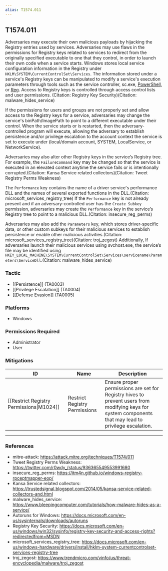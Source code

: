 ```yaml
---
alias: T1574.011
---
```


## T1574.011

Adversaries may execute their own malicious payloads by hijacking the Registry entries used by services. Adversaries may use flaws in the permissions for Registry keys related to services to redirect from the originally specified executable to one that they control, in order to launch their own code when a service starts. Windows stores local service configuration information in the Registry under <code>HKLM\SYSTEM\CurrentControlSet\Services</code>. The information stored under a service's Registry keys can be manipulated to modify a service's execution parameters through tools such as the service controller, sc.exe,  [PowerShell](https://attack.mitre.org/techniques/T1059/001), or [Reg](https://attack.mitre.org/software/S0075). Access to Registry keys is controlled through access control lists and user permissions. (Citation: Registry Key Security)(Citation: malware_hides_service)

If the permissions for users and groups are not properly set and allow access to the Registry keys for a service, adversaries may change the service's binPath/ImagePath to point to a different executable under their control. When the service starts or is restarted, then the adversary-controlled program will execute, allowing the adversary to establish persistence and/or privilege escalation to the account context the service is set to execute under (local/domain account, SYSTEM, LocalService, or NetworkService).

Adversaries may also alter other Registry keys in the service’s Registry tree. For example, the <code>FailureCommand</code> key may be changed so that the service is executed in an elevated context anytime the service fails or is intentionally corrupted.(Citation: Kansa Service related collectors)(Citation: Tweet Registry Perms Weakness)

The <code>Performance</code> key contains the name of a driver service's performance DLL and the names of several exported functions in the DLL.(Citation: microsoft_services_registry_tree) If the <code>Performance</code> key is not already present and if an adversary-controlled user has the <code>Create Subkey</code> permission, adversaries may create the <code>Performance</code> key in the service’s Registry tree to point to a malicious DLL.(Citation: insecure_reg_perms)

Adversaries may also add the <code>Parameters</code> key, which stores driver-specific data, or other custom subkeys for their malicious services to establish persistence or enable other malicious activities.(Citation: microsoft_services_registry_tree)(Citation: troj_zegost) Additionally, If adversaries launch their malicious services using svchost.exe, the service’s file may be identified using <code>HKEY_LOCAL_MACHINE\SYSTEM\CurrentControlSet\Services\servicename\Parameters\ServiceDll</code>.(Citation: malware_hides_service)


### Tactic
- [[Persistence]] (TA0003)
- [[Privilege Escalation]] (TA0004)
- [[Defense Evasion]] (TA0005)

### Platforms
- Windows

### Permissions Required
- Administrator
- User

### Mitigations

| ID | Name | Description |
| --- | --- | --- |
| [[Restrict Registry Permissions\|M1024]] | Restrict Registry Permissions | Ensure proper permissions are set for Registry hives to prevent users from modifying keys for system components that may lead to privilege escalation.  |


---
### References

- mitre-attack: https://attack.mitre.org/techniques/T1574/011
- Tweet Registry Perms Weakness: https://twitter.com/r0wdy_/status/936365549553991680
- insecure_reg_perms: https://itm4n.github.io/windows-registry-rpceptmapper-eop/
- Kansa Service related collectors: https://trustedsignal.blogspot.com/2014/05/kansa-service-related-collectors-and.html
- malware_hides_service: https://www.bleepingcomputer.com/tutorials/how-malware-hides-as-a-service/
- Autoruns for Windows: https://docs.microsoft.com/en-us/sysinternals/downloads/autoruns
- Registry Key Security: https://docs.microsoft.com/en-us/windows/win32/sysinfo/registry-key-security-and-access-rights?redirectedfrom=MSDN
- microsoft_services_registry_tree: https://docs.microsoft.com/en-us/windows-hardware/drivers/install/hklm-system-currentcontrolset-services-registry-tree
- troj_zegost: https://www.trendmicro.com/vinfo/us/threat-encyclopedia/malware/troj_zegost
